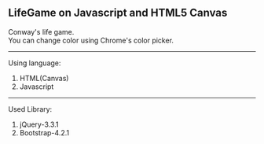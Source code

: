 LifeGame on Javascript and HTML5 Canvas
----------------

Conway's life game.  
You can change color using Chrome's color picker.

----------------
Using language:
1. HTML(Canvas)
2. Javascript

----------------
Used Library:
1. jQuery-3.3.1
2. Bootstrap-4.2.1
